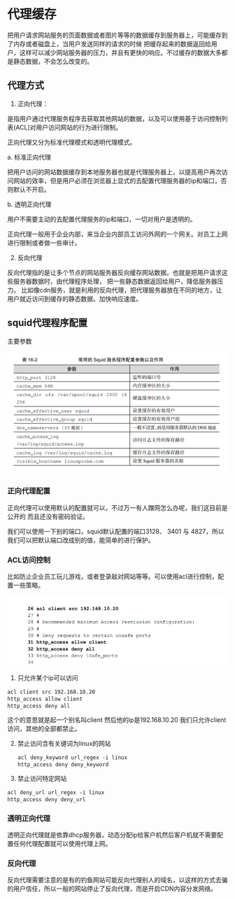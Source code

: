 # 代理缓存
 把用户请求网站服务的页面数据或者图片等等的数据缓存到服务器上，可能缓存到了内存或者磁盘上，当用户发送同样的请求的时候
 把缓存起来的数据返回给用户，这样可以减少网站服务器的压力，并且有更快的响应。不过缓存的数据大多都是静态数据，不会怎么改变的。
## 代理方式
1. 正向代理：

  是指用户通过代理服务程序去获取其他网站的数据，以及可以使用基于访问控制列表(ACL)对用户访问网站的行为进行限制。

  正向代理又分为标准代理模式和透明代理模式。

  a. 标准正向代理

   把用户访问的网站数据缓存到本地服务器也就是代理服务器上，以提高用户再次访问网站的效率，但是用户必须在浏览器上显式的去配置代理服务器的ip和端口，否则默认不开启。

  b. 透明正向代理

   用户不需要主动的去配置代理服务的ip和端口，一切对用户是透明的。

  正向代理一般用于企业内部，来当企业内部员工访问外网的一个网关。对员工上网进行限制或者做一些审计。

2. 反向代理

  反向代理指的是让多个节点的网站服务器反向缓存网站数据。也就是把用户请求这些服务器数据时，由代理程序处理，
  把一些静态数据返回给用户，降低服务器压力。
  比如像cdn服务，就是利用的反向代理，把代理服务器放在不同的地方，让用户就近访问到缓存的静态数据。加快响应速度。


## squid代理程序配置
  主要参数

  ![](img/squid.png)

### 正向代理配置
  正向代理可以使用默认的配置就可以，不过万一有人蹭网怎么办呢，我们这目前是公开的
  而且还没有密码验证。

  我们可以使用一下别的端口，squid默认配置的端口3128、 3401 与 4827，所以我们可以把默认端口改成别的值，能简单的进行保护。

### ACL访问控制
  比如防止企业员工玩儿游戏，或者登录敌对网站等等。可以使用acl进行控制，配置一些策略。

  ![](img/acl.png)

1. 只允许某个ip可以访问

  ```
  acl client src 192.168.10.20
  http_access allow client
  http_access deny all
  ```

  这个的意思就是起一个别名叫client 然后他的ip是192.168.10.20
  我们只允许client访问，其他的全部都禁止。

2. 禁止访问含有关键词为linux的网站
   ```
   acl deny_keyword url_regex -i linux
   http_access deny deny_keyword
   ```
3. 禁止访问特定网站
 ```
 acl deny_url url_regex -i linux
 http_access deny deny_url
 ```

### 透明正向代理
  透明正向代理就是依靠dhcp服务器，动态分配ip给客户机然后客户机就不需要配置任何代理配置就可以使用代理上网。

### 反向代理
  反向代理需要注意的是有的钓鱼网站可能反向代理别人的域名，以这样的方式去骗的用户信任，所以一般的网站停止了反向代理，而是开启CDN内容分发网络。